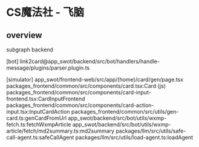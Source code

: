 # CS魔法社 - 飞脑

## overview

[//]: # (```mermaid)
subgraph backend

[bot]
link2card@app_swot/backend/src/bot/handlers/handle-message/plugins/parser.plugin.ts

[simulator]
app_swot/frontend-web/src/app/(home)/card/gen/page.tsx
packages_frontend/common/src/components/card.tsx:Card (js)
packages_frontend/common/src/components/card-input-frontend.tsx:CardInputFrontend
packages_frontend/common/src/components/card-action-input.tsx:InputCardAction
packages_frontend/common/src/utils/gen-card.ts:genCardFromUrl
app_swot/backend/src/bot/utils/wxmp-fetch.ts:fetchWxmpArticle
app_swot/backend/src/bot/utils/wxmp-article/fetch/md2summary.ts:md2summary
packages/llm/src/utils/safe-call-agent.ts:safeCallAgent
packages/llm/src/utils/load-agent.ts:loadAgent

[//]: # (```)
